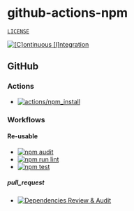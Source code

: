 # github-actions-npm

[`LICENSE`](./LICENSE.md)

[![[C]ontinuous [I]ntegration](https://github.com/percebus/github-actions-npm/actions/workflows/always.yml/badge.svg)](https://github.com/percebus/github-actions-npm/actions/workflows/always.yml)

## GitHub

### Actions

- [![actions/npm_install](https://github.com/percebus/github-actions-npm/actions/workflows/action_npm_install.yml/badge.svg)](https://github.com/percebus/github-actions-npm/actions/workflows/action_npm_install.yml)

### Workflows

#### Re-usable

- [![npm audit](https://github.com/percebus/github-actions-npm/actions/workflows/npm_audit.yml/badge.svg)](https://github.com/percebus/github-actions-npm/actions/workflows/npm_audit.yml)
- [![npm run lint](https://github.com/percebus/github-actions-npm/actions/workflows/npm_run_lint.yml/badge.svg)](https://github.com/percebus/github-actions-npm/actions/workflows/npm_run_lint.yml)
- [![npm test](https://github.com/percebus/github-actions-npm/actions/workflows/npm_test.yml/badge.svg)](https://github.com/percebus/github-actions-npm/actions/workflows/npm_test.yml)

##### pull_request

- [![Dependencies Review & Audit](https://github.com/percebus/github-actions-npm/actions/workflows/dependency-review.yml/badge.svg?event=pull_request)](https://github.com/percebus/github-actions-npm/actions/workflows/dependency-review.yml)
